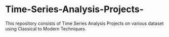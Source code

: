 # Time-Series-Analysis-Projects-
This repository consists of Time Series Analysis Projects on various dataset using Classical to Modern Techniques.
